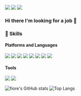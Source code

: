 <a href="https://www.linkedin.com/in/jinyeong-yun-1b995317a/" target="_blank" rel="noopener noreferrer nofollow"><img src="https://img.shields.io/badge/JinyeongYun-0A66C2?style=flat&logo=linkedin&logoColor=#0A66C2"/></a>
<a href="mailto:cjsdlf44@gmail.com" target="_blank" rel="noopener noreferrer"><img src="https://img.shields.io/badge/cjsdlf44@gmail.com-EA4335?style=flat&logo=gmail&logoColor=white"/></a>
<a href="https://velog.io/@yukihira/posts" target="_blank" rel="noopener nofollow"><img src="https://img.shields.io/badge/VELOG-20C997?style=flat&logo=velog&logoColor=white"/></a>

### Hi there I'm looking for a job 🌱

<!--
**Hira-Yuki/Hira-Yuki** is a ✨ _special_ ✨ repository because its `README.md` (this file) appears on your GitHub profile.

Here are some ideas to get you started:

- 🔭 I’m currently working on ...
- 🌱 I’m currently learning ...
- 👯 I’m looking to collaborate on ...
- 🤔 I’m looking for help with ...
- 💬 Ask me about ...
- 📫 How to reach me: ...
- 😄 Pronouns: ...
- ⚡ Fun fact: ...
-->

### 💪 Skills
#### Platforms and Languages
<a href="#" target="_blank"><img src="https://img.shields.io/badge/HTML5-E34F26?style=flat&logo=HTML5&logoColor=white"/></a>
<a href="#" target="_blank"><img src="https://img.shields.io/badge/CSS3-1572B6?style=flat&logo=CSS3&logoColor=white"/></a>
<a href="#" target="_blank"><img src="https://img.shields.io/badge/JavaScript-F7DF1E?style=flat&logo=javascript&logoColor=black"/></a>
<a href="#" target="_blank"><img src="https://img.shields.io/badge/React-61DAFB?style=flat&logo=react&logoColor=white"/></a>
<a href="#" target="_blank"><img src="https://img.shields.io/badge/TypeScript-3178C6?style=flat&logo=TypeScript&logoColor=white"/></a>
<a href="#" target="_blank"><img src="https://img.shields.io/badge/Redux-764ABC?style=flat&logo=redux&logoColor=white"/></a>
<a href="#" target="_blank"><img src="https://img.shields.io/badge/Recoil-3578E5?style=flat&logo=recoil&logoColor=white"/></a>
<a href="#" target="_blank"><img src="https://img.shields.io/badge/Next.js-ffffff?style=flat&logo=nextdotjs&logoColor=000000"/></a>

#### Tools
<a href="#" target="_blank"><img src="https://img.shields.io/badge/Git-F05032?style=flat&logo=git&logoColor=white"/></a>
<a href="#" target="_blank"><img src="https://img.shields.io/badge/Firebase-FFCA28?style=flat&logo=firebase&logoColor=black"/></a>



![fiore's GitHub stats](https://github-readme-stats.vercel.app/api?username=fioreflower&show_icons=true&theme=nord)
![Top Langs](https://github-readme-stats.vercel.app/api/top-langs/?username=fiore&layout=compact)
